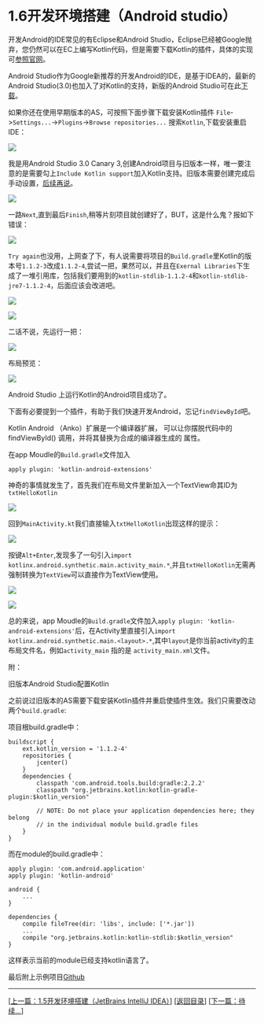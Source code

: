 # 1.6开发环境搭建（Android studio）

开发Android的IDE常见的有Eclipse和Android Studio，Eclipse已经被Google抛弃，您仍然可以在EC上编写Kotlin代码，但是需要下载Kotlin的插件，具体的实现可[参照官网](http://kotlinlang.org/docs/tutorials/getting-started-eclipse.html)。

Android Studio作为Google新推荐的开发Android的IDE，是基于IDEA的，最新的Android Studio(3.0)也加入了对Kotlin的支持，新版的Android Studio可在此[下载](http://www.androiddevtools.cn/)。

如果你还在使用早期版本的AS，可按照下面步骤下载安装Kotlin插件 `File`->`Settings...`->`Plugins`->`Browse repositories...` 搜索`Kotlin`,下载安装重启IDE：

![](https://sogrey.github.io/Kotlin-Notes/notes/img/1.6/2017-06-19_142047.jpg)

我是用Android Studio 3.0 Canary 3,创建Android项目与旧版本一样，唯一要注意的是需要勾上`Include Kotlin support`加入Kotlin支持。旧版本需要创建完成后手动设置，[后续再说](#OldAS)。

![](https://sogrey.github.io/Kotlin-Notes/notes/img/1.6/2017-06-19_144956.jpg)

一路`Next`,直到最后`Finish`,稍等片刻项目就创建好了，BUT，这是什么鬼？报如下错误：

![](https://sogrey.github.io/Kotlin-Notes/notes/img/1.6/2017-06-19_150924.jpg)

`Try again`也没用，上网查了下，有人说需要将项目的`Build.gradle`里Kotlin的版本号`1.1.2-3`改成`1.1.2-4`,尝试一把，果然可以，并且在`Exernal Libraries`下生成了一堆引用库，包括我们要用到的`kotlin-stdlib-1.1.2-4`和`kotlin-stdlib-jre7-1.1.2-4`，后面应该会改进吧。

![](https://sogrey.github.io/Kotlin-Notes/notes/img/1.6/2017-06-19_151305.jpg)

![](https://sogrey.github.io/Kotlin-Notes/notes/img/1.6/2017-06-19_153329.jpg)

二话不说，先运行一把：

![](https://sogrey.github.io/Kotlin-Notes/notes/img/1.6/2017-06-19_154545.jpg)

布局预览：

![](https://sogrey.github.io/Kotlin-Notes/notes/img/1.6/2017-06-19_154424.jpg)

Android Studio 上运行Kotlin的Android项目成功了。

下面有必要提到一个插件，有助于我们快速开发Android，忘记`findViewById`吧。

Kotlin Android （Anko）扩展是一个编译器扩展， 可以让你摆脱代码中的 findViewById() 调用，并将其替换为合成的编译器生成的 属性。

在app Moudle的`Build.gradle`文件加入

	apply plugin: 'kotlin-android-extensions'

神奇的事情就发生了，首先我们在布局文件里新加入一个TextView命其ID为`txtHelloKotlin`

![](https://sogrey.github.io/Kotlin-Notes/notes/img/1.6/2017-06-19_155525.jpg)

回到`MainActivity.kt`我们直接输入`txtHelloKotlin`出现这样的提示：

![](https://sogrey.github.io/Kotlin-Notes/notes/img/1.6/2017-06-19_155811.jpg)

按键`Alt+Enter`,发现多了一句引入`import kotlinx.android.synthetic.main.activity_main.*`,并且`txtHelloKotlin`无需再强制转换为`TextView`可以直接作为TextView使用。

![](https://sogrey.github.io/Kotlin-Notes/notes/img/1.6/2017-06-19_160538.jpg)

![](https://sogrey.github.io/Kotlin-Notes/notes/img/1.6/2017-06-19_160846.jpg)

总的来说，app Moudle的`Build.gradle`文件加入`apply plugin: 'kotlin-android-extensions'`后，在Activity里直接引入`import kotlinx.android.synthetic.main.<layout>.*`,其中`layout`是你当前activity的主布局文件名，例如`activity_main` 指的是 `activity_main.xml`文件。

<a name="OldAS">附：</a> 

旧版本Android Studio配置Kotlin

之前说过旧版本的AS需要下载安装Kotlin插件并重启使插件生效。我们只需要改动两个`build.gradle`:

项目根build.gradle中：

	buildscript {
	    ext.kotlin_version = '1.1.2-4'
	    repositories {
	        jcenter()
	    }
	    dependencies {
	        classpath 'com.android.tools.build:gradle:2.2.2'
	        classpath "org.jetbrains.kotlin:kotlin-gradle-plugin:$kotlin_version"
	
	        // NOTE: Do not place your application dependencies here; they belong
	        // in the individual module build.gradle files
	    }
	}

而在module的build.gradle中：

	apply plugin: 'com.android.application'
	apply plugin: 'kotlin-android'
	
	android {
	    ...
	}
	
	dependencies {
	    compile fileTree(dir: 'libs', include: ['*.jar'])
	    ...
	    compile "org.jetbrains.kotlin:kotlin-stdlib:$kotlin_version"
	}

这样表示当前的module已经支持kotlin语言了。

 最后附上示例项目[Github](https://github.com/Sogrey/Kotlin-Notes/tree/master/source/P01C06)

---
[[上一篇：1.5开发环境搭建（JetBrains IntelliJ IDEA）](https://sogrey.github.io/Kotlin-Notes/notes/1%E6%A6%82%E8%BF%B0/1.5%E5%BC%80%E5%8F%91%E7%8E%AF%E5%A2%83%E6%90%AD%E5%BB%BA%EF%BC%88JetBrains%20IntelliJ%20IDEA%EF%BC%89)] [[返回目录](https://sogrey.github.io/Kotlin-Notes/)] [[下一篇：待续...]()]